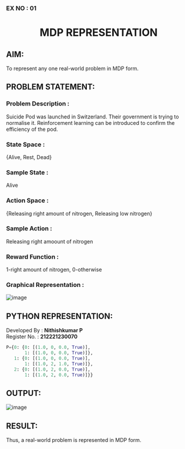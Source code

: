 ### EX NO : 01
# <p align="center">MDP REPRESENTATION</p>

## AIM:
To represent any one real-world problem in MDP form.

## PROBLEM STATEMENT:

### Problem Description :
Suicide Pod was launched in Switzerland. Their government is trying to normalise it. Reinforcement learning can be introduced to confirm the efficiency of the pod.

### State Space :
{Alive, Rest, Dead}

### Sample State :
Alive

### Action Space :
{Releasing right amount of nitrogen, Releasing low nitrogen}

### Sample Action : 
Releasing right amoount of nitrogen

### Reward Function :
1-right amount of nitrogen, 0-otherwise

### Graphical Representation :
![image](https://github.com/PrasanthE2001/mdp-representation/assets/114572171/6499f8e0-2fd9-45b2-b5d9-d8b605ffe5d0)



## PYTHON REPRESENTATION:
Developed By : **Nithishkumar P**
</br>
Register No. : **212221230070**
```py
P={0: {0: [(1.0, 0, 0.0, True)],
       1: [(1.0, 0, 0.0, True)]},
   1: {0: [(1.0, 0, 0.0, True)],
       1: [(1.0, 2, 1.0, True)]},
   2: {0: [(1.0, 2, 0.0, True)],
       1: [(1.0, 2, 0.0, True)]}}
```
## OUTPUT:
![image](https://github.com/NITHISHKUMAR-P/mdp-representation/assets/93427017/690df3c9-9d9e-4a32-b420-076aacb656e2)

## RESULT:
Thus, a real-world problem is represented in MDP form.

